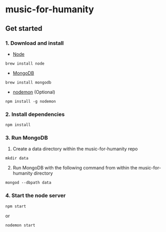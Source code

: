 # music-for-humanity

## Get started
### 1. Download and install
- [Node](https://nodejs.org/en/)
```
brew install node
```
- [MongoDB](https://docs.mongodb.com/manual/administration/install-community/)
```
brew install mongodb
```
- [nodemon](https://www.npmjs.com/package/nodemon) (Optional)
```
npm install -g nodemon
```
### 2. Install dependencies
```
npm install
```

### 3. Run MongoDB
1. Create a data directory within the music-for-humanity repo
```
mkdir data
```
2. Run MongoDB with the following command from within the music-for-humanity directory
```
mongod --dbpath data
```

### 4. Start the node server
```
npm start
```
or
```
nodemon start
```
